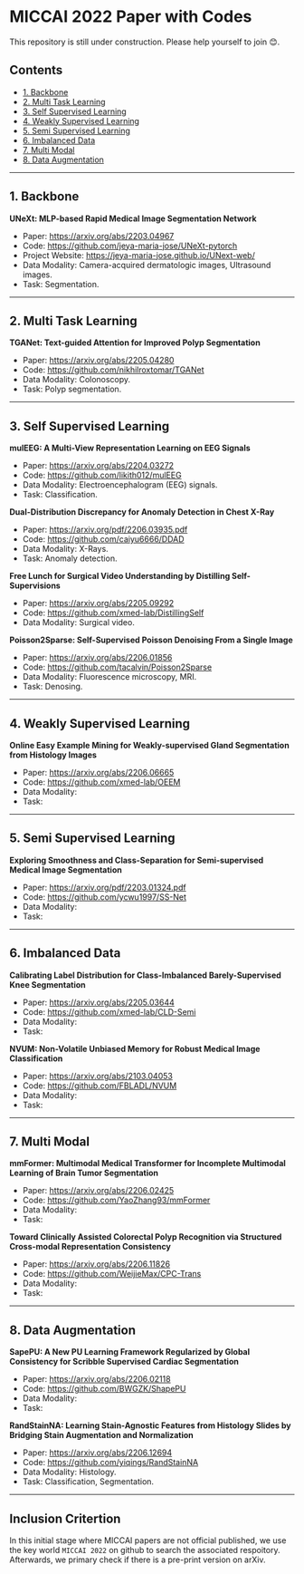 # MICCAI 2022 Paper with Codes 

This repository is still under construction.
Please help yourself to join 😊.

## Contents
- [1. Backbone](##1.-Backbone)
- [2. Multi Task Learning](##2.-Multi-Task-Learning)
- [3. Self Supervised Learning](##3.-Self-Supervised-Learning)
- [4. Weakly Supervised Learning](##4.-Weakly-Supervised-Learning)
- [5. Semi Supervised Learning](##5.-Semi-Supervised-Learning)
- [6. Imbalanced Data](##6.-Imbalanced-Data)
- [7. Multi Modal](##7.-Multi-Modal)
- [8. Data Augmentation](##8.-Data-Augmentation)

---
## 1. Backbone

**UNeXt: MLP-based Rapid Medical Image Segmentation Network**
- Paper: https://arxiv.org/abs/2203.04967
- Code: https://github.com/jeya-maria-jose/UNeXt-pytorch
- Project Website: https://jeya-maria-jose.github.io/UNext-web/
- Data Modality: Camera-acquired dermatologic images, Ultrasound
images.
- Task: Segmentation.

---
## 2. Multi Task Learning

**TGANet: Text-guided Attention for Improved Polyp Segmentation**
- Paper: https://arxiv.org/abs/2205.04280
- Code: https://github.com/nikhilroxtomar/TGANet
- Data Modality: Colonoscopy.
- Task: Polyp segmentation.

---
## 3. Self Supervised Learning

**mulEEG: A Multi-View Representation Learning on EEG Signals**
- Paper: https://arxiv.org/abs/2204.03272
- Code: https://github.com/likith012/mulEEG
- Data Modality: Electroencephalogram (EEG) signals.
- Task: Classification. 

**Dual-Distribution Discrepancy for Anomaly Detection in Chest X-Ray**
- Paper: https://arxiv.org/pdf/2206.03935.pdf
- Code: https://github.com/caiyu6666/DDAD
- Data Modality: X-Rays.
- Task: Anomaly detection.

**Free Lunch for Surgical Video Understanding by Distilling Self-Supervisions**
- Paper: https://arxiv.org/abs/2205.09292
- Code: https://github.com/xmed-lab/DistillingSelf
- Data Modality: Surgical video.

**Poisson2Sparse: Self-Supervised Poisson Denoising From a Single Image**
- Paper: https://arxiv.org/abs/2206.01856
- Code: https://github.com/tacalvin/Poisson2Sparse
- Data Modality: Fluorescence microscopy, MRI.
- Task: Denosing.

---
## 4. Weakly Supervised Learning

**Online Easy Example Mining for Weakly-supervised Gland Segmentation from Histology Images**
- Paper: https://arxiv.org/abs/2206.06665
- Code: https://github.com/xmed-lab/OEEM
- Data Modality:
- Task:

---
## 5. Semi Supervised Learning

**Exploring Smoothness and Class-Separation for Semi-supervised Medical Image Segmentation**
- Paper: https://arxiv.org/pdf/2203.01324.pdf
- Code: https://github.com/ycwu1997/SS-Net
- Data Modality:
- Task:

---
## 6. Imbalanced Data
**Calibrating Label Distribution for Class-Imbalanced Barely-Supervised Knee Segmentation**
- Paper: https://arxiv.org/abs/2205.03644
- Code: https://github.com/xmed-lab/CLD-Semi
- Data Modality:
- Task:

**NVUM: Non-Volatile Unbiased Memory for Robust Medical Image Classification**
- Paper: https://arxiv.org/abs/2103.04053
- Code: https://github.com/FBLADL/NVUM
- Data Modality:
- Task:

---
## 7. Multi Modal
**mmFormer: Multimodal Medical Transformer for Incomplete Multimodal Learning of Brain Tumor Segmentation**
- Paper: https://arxiv.org/abs/2206.02425
- Code: https://github.com/YaoZhang93/mmFormer
- Data Modality:
- Task:

**Toward Clinically Assisted Colorectal Polyp Recognition via Structured Cross-modal Representation Consistency**
- Paper: https://arxiv.org/abs/2206.11826
- Code: https://github.com/WeijieMax/CPC-Trans
- Data Modality:
- Task:

---
## 8. Data Augmentation
**SapePU: A New PU Learning Framework Regularized by Global Consistency for Scribble Supervised Cardiac Segmentation**
- Paper: https://arxiv.org/abs/2206.02118
- Code: https://github.com/BWGZK/ShapePU
- Data Modality:
- Task:

**RandStainNA: Learning Stain-Agnostic Features from Histology Slides by Bridging Stain Augmentation and Normalization**
- Paper: https://arxiv.org/abs/2206.12694
- Code: https://github.com/yiqings/RandStainNA
- Data Modality: Histology.
- Task: Classification, Segmentation.


---
## Inclusion Critertion 
In this initial stage where MICCAI papers are not official published,
we use the key world `MICCAI 2022` on github to search the associated respoitory. 
Afterwards, we primary check if there is a pre-print version on arXiv.

